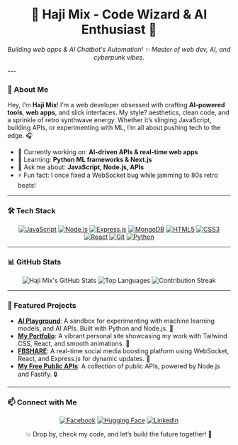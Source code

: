 <div align="center">
  <h1>🌌 Haji Mix - Code Wizard & AI Enthusiast 🚀</h1>
  <p><em>Building web apps & AI Chatbot's Automation! ✨ Master of web dev, AI, and cyberpunk vibes.</em></p>
</div>
---

### 👾 About Me
Hey, I’m **Haji Mix**! I’m a web developer obsessed with crafting **AI-powered tools**, **web apps**, and slick interfaces. My style? aesthetics, clean code, and a sprinkle of retro synthwave energy. Whether it’s slinging JavaScript, building APIs, or experimenting with ML, I’m all about pushing tech to the edge. 🎧

- 🔭 Currently working on: **AI-driven APIs & real-time web apps**
- 🌱 Learning: **Python ML frameworks & Next.js**
- 💬 Ask me about: **JavaScript, Node.js, APIs**
- ⚡ Fun fact: I once fixed a WebSocket bug while jamming to 80s retro beats!

---

### 🛠️ Tech Stack
<p align="center">
  <a href="https://developer.mozilla.org/en-US/docs/Web/JavaScript"><img src="https://img.shields.io/badge/JavaScript-Expert_90%25-F7DF1E?logo=javascript&logoColor=black&style=for-the-badge" alt="JavaScript"></a>
  <a href="https://nodejs.org"><img src="https://img.shields.io/badge/Node.js-Advanced_85%25-339933?logo=nodedotjs&logoColor=white&style=for-the-badge" alt="Node.js"></a>
  <a href="https://expressjs.com"><img src="https://img.shields.io/badge/Express.js-Advanced_80%25-000000?logo=express&logoColor=white&style=for-the-badge" alt="Express.js"></a>
  <a href="https://www.mongodb.com"><img src="https://img.shields.io/badge/MongoDB-Advanced_80%25-47A248?logo=mongodb&logoColor=white&style=for-the-badge" alt="MongoDB"></a>
  <a href="https://developer.mozilla.org/en-US/docs/Web/HTML"><img src="https://img.shields.io/badge/HTML5-Expert_95%25-E34F26?logo=html5&logoColor=white&style=for-the-badge" alt="HTML5"></a>
  <a href="https://developer.mozilla.org/en-US/docs/Web/CSS"><img src="https://img.shields.io/badge/CSS3-Expert_90%25-1572B6?logo=css3&logoColor=white&style=for-the-badge" alt="CSS3"></a>
  <a href="https://reactjs.org"><img src="https://img.shields.io/badge/React-Advanced_85%25-61DAFB?logo=react&logoColor=black&style=for-the-badge" alt="React"></a>
  <a href="https://git-scm.com"><img src="https://img.shields.io/badge/Git-Advanced_85%25-F05032?logo=git&logoColor=white&style=for-the-badge" alt="Git"></a>
  <a href="https://www.python.org"><img src="https://img.shields.io/badge/Python-Beginner_50%25-3776AB?logo=python&logoColor=white&style=for-the-badge" alt="Python"></a>
</p>

---

### 📊 GitHub Stats
<p align="center">
  <img src="https://github-readme-stats.vercel.app/api?username=haji-mix&show_icons=true&theme=tokyonight" alt="Haji Mix's GitHub Stats">
  <img src="https://github-readme-stats.vercel.app/api/top-langs/?username=haji-mix&layout=compact&theme=tokyonight" alt="Top Languages">
  <img src="https://github-readme-streak-stats.herokuapp.com/?user=haji-mix&theme=tokyonight" alt="Contribution Streak">
</p>

---
### 🌟 Featured Projects
- **[AI Playground](https://haji-mix-api.gleeze.com/pg)**: A sandbox for experimenting with machine learning models, and AI APIs. Built with Python and Node.js. 🧠
- **[My Portfolio](https://haji-mix-api.gleeze.com/)**: A vibrant personal site showcasing my work with Tailwind CSS, React, and smooth animations. 🌌
- **[FBSHARE](https://fbshare.gleeze.com/)**: A real-time social media boosting platform using WebSocket, React, and Express.js for dynamic updates. 📱
- **[My Free Public APIs](https://haji-mix-api.gleeze.com/docs)**: A collection of public APIs, powered by Node.js and Fastify. 🔒
---

### 📫 Connect with Me
<p align="center">
  <a href="https://www.facebook.com/atomyc2727"><img src="https://img.shields.io/badge/Facebook-1877F2?logo=facebook&logoColor=white&style=for-the-badge" alt="Facebook"></a>
  <a href="https://huggingface.co/haji-mix"><img src="https://img.shields.io/badge/Hugging_Face-F7C948?logo=huggingface&logoColor=black&style=for-the-badge" alt="Hugging Face"></a>
  <a href="https://www.linkedin.com/in/kenneth-panio-942585314/"><img src="https://img.shields.io/badge/LinkedIn-0A66C2?logo=linkedin&logoColor=white&style=for-the-badge" alt="LinkedIn"></a>
</p>

<div align="center">
  <p>💥 Drop by, check my code, and let’s build the future together! 🚀</p>
</div>
